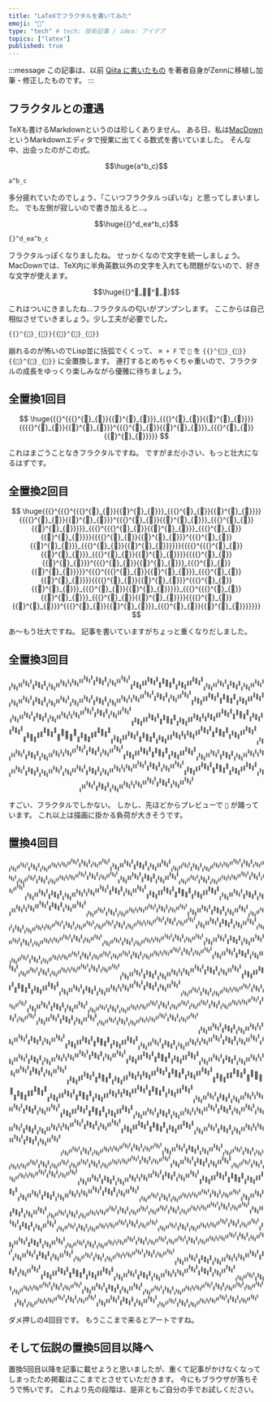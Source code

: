 ```yaml
---
title: "LaTeXでフラクタルを書いてみた"
emoji: "🍣"
type: "tech" # tech: 技術記事 / idea: アイデア
topics: ["latex"]
published: true
---
```


<!-- textlint-disable ja-technical-writing/ja-no-mixed-period -->

:::message
この記事は、以前 [Qiita に書いたもの](https://qiita.com/progfay/items/24602a95ad0c239c7a2e) を著者自身がZennに移植し加筆・修正したものです。
:::

<!-- textlint-enable ja-technical-writing/ja-no-mixed-period -->

## フラクタルとの遭遇

TeXも書けるMarkdownというのは珍しくありません。
ある日、私は[MacDown](https://macdown.uranusjr.com/) というMarkdownエディタで授業に出てくる数式を書いていました。
そんな中、出会ったのがこの式。

$$\huge{a^b_c}$$

```tex
a^b_c
```

多分疲れていたのでしょう、「こいつフラクタルっぽいな」と思ってしまいました。
でも左側が寂しいので書き加えると...。

$$\huge{{}^d_ea^b_c}$$

```tex
{}^d_ea^b_c
```

フラクタルっぽくなりましたね。
せっかくなので文字を統一しましょう。
MacDownでは、TeX内に半角英数以外の文字を入れても問題がないので、好きな文字が使えます。

$$\huge{{}^🍣_🍣🍣^🍣_🍣}$$

これはついにきましたね...フラクタルの匂いがプンプンします。
ここからは自己相似させていきましょう。少し工夫が必要でした。

```tex
{{}^{🍣}_{🍣}}{{🍣}^{🍣}_{🍣}}
```

崩れるのが怖いのでLisp並に括弧でくくって、 `⌘ + F` で `🍣` を `{{}^{🍣}_{🍣}}{{🍣}^{🍣}_{🍣}}` に全置換します。
連打するとめちゃくちゃ重いので、フラクタルの成長をゆっくり楽しみながら優雅に待ちましょう。

## 全置換1回目

<!-- textlint-disable ja-technical-writing/sentence-length -->

$$
\huge{{{}^{{{}^{🍣}_{🍣}}{{🍣}^{🍣}_{🍣}}}_{{{}^{🍣}_{🍣}}{{🍣}^{🍣}_{🍣}}}}{{{{}^{🍣}_{🍣}}{{🍣}^{🍣}_{🍣}}}^{{{}^{🍣}_{🍣}}{{🍣}^{🍣}_{🍣}}}_{{{}^{🍣}_{🍣}}{{🍣}^{🍣}_{🍣}}}}}
$$

<!-- textlint-enable ja-technical-writing/sentence-length -->

これはまごうことなきフラクタルですね。
ですがまだ小さい、もっと壮大になるはずです。

## 全置換2回目

<!-- textlint-disable ja-technical-writing/sentence-length -->

$$
\huge{{{}^{{{}^{{{}^{🍣}_{🍣}}{{🍣}^{🍣}_{🍣}}}_{{{}^{🍣}_{🍣}}{{🍣}^{🍣}_{🍣}}}}{{{{}^{🍣}_{🍣}}{{🍣}^{🍣}_{🍣}}}^{{{}^{🍣}_{🍣}}{{🍣}^{🍣}_{🍣}}}_{{{}^{🍣}_{🍣}}{{🍣}^{🍣}_{🍣}}}}}_{{{}^{{{}^{🍣}_{🍣}}{{🍣}^{🍣}_{🍣}}}_{{{}^{🍣}_{🍣}}{{🍣}^{🍣}_{🍣}}}}{{{{}^{🍣}_{🍣}}{{🍣}^{🍣}_{🍣}}}^{{{}^{🍣}_{🍣}}{{🍣}^{🍣}_{🍣}}}_{{{}^{🍣}_{🍣}}{{🍣}^{🍣}_{🍣}}}}}}{{{{}^{{{}^{🍣}_{🍣}}{{🍣}^{🍣}_{🍣}}}_{{{}^{🍣}_{🍣}}{{🍣}^{🍣}_{🍣}}}}{{{{}^{🍣}_{🍣}}{{🍣}^{🍣}_{🍣}}}^{{{}^{🍣}_{🍣}}{{🍣}^{🍣}_{🍣}}}_{{{}^{🍣}_{🍣}}{{🍣}^{🍣}_{🍣}}}}}^{{{}^{{{}^{🍣}_{🍣}}{{🍣}^{🍣}_{🍣}}}_{{{}^{🍣}_{🍣}}{{🍣}^{🍣}_{🍣}}}}{{{{}^{🍣}_{🍣}}{{🍣}^{🍣}_{🍣}}}^{{{}^{🍣}_{🍣}}{{🍣}^{🍣}_{🍣}}}_{{{}^{🍣}_{🍣}}{{🍣}^{🍣}_{🍣}}}}}_{{{}^{{{}^{🍣}_{🍣}}{{🍣}^{🍣}_{🍣}}}_{{{}^{🍣}_{🍣}}{{🍣}^{🍣}_{🍣}}}}{{{{}^{🍣}_{🍣}}{{🍣}^{🍣}_{🍣}}}^{{{}^{🍣}_{🍣}}{{🍣}^{🍣}_{🍣}}}_{{{}^{🍣}_{🍣}}{{🍣}^{🍣}_{🍣}}}}}}}
$$

<!-- textlint-enable ja-technical-writing/sentence-length -->

あ〜もう壮大ですね。
記事を書いていますがちょっと重くなりだしました。

## 全置換3回目

<!-- textlint-disable ja-technical-writing/sentence-length -->

$$
{{}^{{{}^{{{}^{{{}^{🍣}_{🍣}}{{🍣}^{🍣}_{🍣}}}_{{{}^{🍣}_{🍣}}{{🍣}^{🍣}_{🍣}}}}{{{{}^{🍣}_{🍣}}{{🍣}^{🍣}_{🍣}}}^{{{}^{🍣}_{🍣}}{{🍣}^{🍣}_{🍣}}}_{{{}^{🍣}_{🍣}}{{🍣}^{🍣}_{🍣}}}}}_{{{}^{{{}^{🍣}_{🍣}}{{🍣}^{🍣}_{🍣}}}_{{{}^{🍣}_{🍣}}{{🍣}^{🍣}_{🍣}}}}{{{{}^{🍣}_{🍣}}{{🍣}^{🍣}_{🍣}}}^{{{}^{🍣}_{🍣}}{{🍣}^{🍣}_{🍣}}}_{{{}^{🍣}_{🍣}}{{🍣}^{🍣}_{🍣}}}}}}{{{{}^{{{}^{🍣}_{🍣}}{{🍣}^{🍣}_{🍣}}}_{{{}^{🍣}_{🍣}}{{🍣}^{🍣}_{🍣}}}}{{{{}^{🍣}_{🍣}}{{🍣}^{🍣}_{🍣}}}^{{{}^{🍣}_{🍣}}{{🍣}^{🍣}_{🍣}}}_{{{}^{🍣}_{🍣}}{{🍣}^{🍣}_{🍣}}}}}^{{{}^{{{}^{🍣}_{🍣}}{{🍣}^{🍣}_{🍣}}}_{{{}^{🍣}_{🍣}}{{🍣}^{🍣}_{🍣}}}}{{{{}^{🍣}_{🍣}}{{🍣}^{🍣}_{🍣}}}^{{{}^{🍣}_{🍣}}{{🍣}^{🍣}_{🍣}}}_{{{}^{🍣}_{🍣}}{{🍣}^{🍣}_{🍣}}}}}_{{{}^{{{}^{🍣}_{🍣}}{{🍣}^{🍣}_{🍣}}}_{{{}^{🍣}_{🍣}}{{🍣}^{🍣}_{🍣}}}}{{{{}^{🍣}_{🍣}}{{🍣}^{🍣}_{🍣}}}^{{{}^{🍣}_{🍣}}{{🍣}^{🍣}_{🍣}}}_{{{}^{🍣}_{🍣}}{{🍣}^{🍣}_{🍣}}}}}}}_{{{}^{{{}^{{{}^{🍣}_{🍣}}{{🍣}^{🍣}_{🍣}}}_{{{}^{🍣}_{🍣}}{{🍣}^{🍣}_{🍣}}}}{{{{}^{🍣}_{🍣}}{{🍣}^{🍣}_{🍣}}}^{{{}^{🍣}_{🍣}}{{🍣}^{🍣}_{🍣}}}_{{{}^{🍣}_{🍣}}{{🍣}^{🍣}_{🍣}}}}}_{{{}^{{{}^{🍣}_{🍣}}{{🍣}^{🍣}_{🍣}}}_{{{}^{🍣}_{🍣}}{{🍣}^{🍣}_{🍣}}}}{{{{}^{🍣}_{🍣}}{{🍣}^{🍣}_{🍣}}}^{{{}^{🍣}_{🍣}}{{🍣}^{🍣}_{🍣}}}_{{{}^{🍣}_{🍣}}{{🍣}^{🍣}_{🍣}}}}}}{{{{}^{{{}^{🍣}_{🍣}}{{🍣}^{🍣}_{🍣}}}_{{{}^{🍣}_{🍣}}{{🍣}^{🍣}_{🍣}}}}{{{{}^{🍣}_{🍣}}{{🍣}^{🍣}_{🍣}}}^{{{}^{🍣}_{🍣}}{{🍣}^{🍣}_{🍣}}}_{{{}^{🍣}_{🍣}}{{🍣}^{🍣}_{🍣}}}}}^{{{}^{{{}^{🍣}_{🍣}}{{🍣}^{🍣}_{🍣}}}_{{{}^{🍣}_{🍣}}{{🍣}^{🍣}_{🍣}}}}{{{{}^{🍣}_{🍣}}{{🍣}^{🍣}_{🍣}}}^{{{}^{🍣}_{🍣}}{{🍣}^{🍣}_{🍣}}}_{{{}^{🍣}_{🍣}}{{🍣}^{🍣}_{🍣}}}}}_{{{}^{{{}^{🍣}_{🍣}}{{🍣}^{🍣}_{🍣}}}_{{{}^{🍣}_{🍣}}{{🍣}^{🍣}_{🍣}}}}{{{{}^{🍣}_{🍣}}{{🍣}^{🍣}_{🍣}}}^{{{}^{🍣}_{🍣}}{{🍣}^{🍣}_{🍣}}}_{{{}^{🍣}_{🍣}}{{🍣}^{🍣}_{🍣}}}}}}}}{{{{}^{{{}^{{{}^{🍣}_{🍣}}{{🍣}^{🍣}_{🍣}}}_{{{}^{🍣}_{🍣}}{{🍣}^{🍣}_{🍣}}}}{{{{}^{🍣}_{🍣}}{{🍣}^{🍣}_{🍣}}}^{{{}^{🍣}_{🍣}}{{🍣}^{🍣}_{🍣}}}_{{{}^{🍣}_{🍣}}{{🍣}^{🍣}_{🍣}}}}}_{{{}^{{{}^{🍣}_{🍣}}{{🍣}^{🍣}_{🍣}}}_{{{}^{🍣}_{🍣}}{{🍣}^{🍣}_{🍣}}}}{{{{}^{🍣}_{🍣}}{{🍣}^{🍣}_{🍣}}}^{{{}^{🍣}_{🍣}}{{🍣}^{🍣}_{🍣}}}_{{{}^{🍣}_{🍣}}{{🍣}^{🍣}_{🍣}}}}}}{{{{}^{{{}^{🍣}_{🍣}}{{🍣}^{🍣}_{🍣}}}_{{{}^{🍣}_{🍣}}{{🍣}^{🍣}_{🍣}}}}{{{{}^{🍣}_{🍣}}{{🍣}^{🍣}_{🍣}}}^{{{}^{🍣}_{🍣}}{{🍣}^{🍣}_{🍣}}}_{{{}^{🍣}_{🍣}}{{🍣}^{🍣}_{🍣}}}}}^{{{}^{{{}^{🍣}_{🍣}}{{🍣}^{🍣}_{🍣}}}_{{{}^{🍣}_{🍣}}{{🍣}^{🍣}_{🍣}}}}{{{{}^{🍣}_{🍣}}{{🍣}^{🍣}_{🍣}}}^{{{}^{🍣}_{🍣}}{{🍣}^{🍣}_{🍣}}}_{{{}^{🍣}_{🍣}}{{🍣}^{🍣}_{🍣}}}}}_{{{}^{{{}^{🍣}_{🍣}}{{🍣}^{🍣}_{🍣}}}_{{{}^{🍣}_{🍣}}{{🍣}^{🍣}_{🍣}}}}{{{{}^{🍣}_{🍣}}{{🍣}^{🍣}_{🍣}}}^{{{}^{🍣}_{🍣}}{{🍣}^{🍣}_{🍣}}}_{{{}^{🍣}_{🍣}}{{🍣}^{🍣}_{🍣}}}}}}}^{{{}^{{{}^{{{}^{🍣}_{🍣}}{{🍣}^{🍣}_{🍣}}}_{{{}^{🍣}_{🍣}}{{🍣}^{🍣}_{🍣}}}}{{{{}^{🍣}_{🍣}}{{🍣}^{🍣}_{🍣}}}^{{{}^{🍣}_{🍣}}{{🍣}^{🍣}_{🍣}}}_{{{}^{🍣}_{🍣}}{{🍣}^{🍣}_{🍣}}}}}_{{{}^{{{}^{🍣}_{🍣}}{{🍣}^{🍣}_{🍣}}}_{{{}^{🍣}_{🍣}}{{🍣}^{🍣}_{🍣}}}}{{{{}^{🍣}_{🍣}}{{🍣}^{🍣}_{🍣}}}^{{{}^{🍣}_{🍣}}{{🍣}^{🍣}_{🍣}}}_{{{}^{🍣}_{🍣}}{{🍣}^{🍣}_{🍣}}}}}}{{{{}^{{{}^{🍣}_{🍣}}{{🍣}^{🍣}_{🍣}}}_{{{}^{🍣}_{🍣}}{{🍣}^{🍣}_{🍣}}}}{{{{}^{🍣}_{🍣}}{{🍣}^{🍣}_{🍣}}}^{{{}^{🍣}_{🍣}}{{🍣}^{🍣}_{🍣}}}_{{{}^{🍣}_{🍣}}{{🍣}^{🍣}_{🍣}}}}}^{{{}^{{{}^{🍣}_{🍣}}{{🍣}^{🍣}_{🍣}}}_{{{}^{🍣}_{🍣}}{{🍣}^{🍣}_{🍣}}}}{{{{}^{🍣}_{🍣}}{{🍣}^{🍣}_{🍣}}}^{{{}^{🍣}_{🍣}}{{🍣}^{🍣}_{🍣}}}_{{{}^{🍣}_{🍣}}{{🍣}^{🍣}_{🍣}}}}}_{{{}^{{{}^{🍣}_{🍣}}{{🍣}^{🍣}_{🍣}}}_{{{}^{🍣}_{🍣}}{{🍣}^{🍣}_{🍣}}}}{{{{}^{🍣}_{🍣}}{{🍣}^{🍣}_{🍣}}}^{{{}^{🍣}_{🍣}}{{🍣}^{🍣}_{🍣}}}_{{{}^{🍣}_{🍣}}{{🍣}^{🍣}_{🍣}}}}}}}_{{{}^{{{}^{{{}^{🍣}_{🍣}}{{🍣}^{🍣}_{🍣}}}_{{{}^{🍣}_{🍣}}{{🍣}^{🍣}_{🍣}}}}{{{{}^{🍣}_{🍣}}{{🍣}^{🍣}_{🍣}}}^{{{}^{🍣}_{🍣}}{{🍣}^{🍣}_{🍣}}}_{{{}^{🍣}_{🍣}}{{🍣}^{🍣}_{🍣}}}}}_{{{}^{{{}^{🍣}_{🍣}}{{🍣}^{🍣}_{🍣}}}_{{{}^{🍣}_{🍣}}{{🍣}^{🍣}_{🍣}}}}{{{{}^{🍣}_{🍣}}{{🍣}^{🍣}_{🍣}}}^{{{}^{🍣}_{🍣}}{{🍣}^{🍣}_{🍣}}}_{{{}^{🍣}_{🍣}}{{🍣}^{🍣}_{🍣}}}}}}{{{{}^{{{}^{🍣}_{🍣}}{{🍣}^{🍣}_{🍣}}}_{{{}^{🍣}_{🍣}}{{🍣}^{🍣}_{🍣}}}}{{{{}^{🍣}_{🍣}}{{🍣}^{🍣}_{🍣}}}^{{{}^{🍣}_{🍣}}{{🍣}^{🍣}_{🍣}}}_{{{}^{🍣}_{🍣}}{{🍣}^{🍣}_{🍣}}}}}^{{{}^{{{}^{🍣}_{🍣}}{{🍣}^{🍣}_{🍣}}}_{{{}^{🍣}_{🍣}}{{🍣}^{🍣}_{🍣}}}}{{{{}^{🍣}_{🍣}}{{🍣}^{🍣}_{🍣}}}^{{{}^{🍣}_{🍣}}{{🍣}^{🍣}_{🍣}}}_{{{}^{🍣}_{🍣}}{{🍣}^{🍣}_{🍣}}}}}_{{{}^{{{}^{🍣}_{🍣}}{{🍣}^{🍣}_{🍣}}}_{{{}^{🍣}_{🍣}}{{🍣}^{🍣}_{🍣}}}}{{{{}^{🍣}_{🍣}}{{🍣}^{🍣}_{🍣}}}^{{{}^{🍣}_{🍣}}{{🍣}^{🍣}_{🍣}}}_{{{}^{🍣}_{🍣}}{{🍣}^{🍣}_{🍣}}}}}}}}
$$

<!-- textlint-enable ja-technical-writing/sentence-length -->

すごい、フラクタルでしかない。
しかし、先ほどからプレビューで `🍣` が踊っています。
これ以上は描画に掛かる負荷が大きそうです。

## 置換4回目

$$
{{}^{{{}^{{{}^{{{}^{{{}^{🍣}_{🍣}}{{🍣}^{🍣}_{🍣}}}_{{{}^{🍣}_{🍣}}{{🍣}^{🍣}_{🍣}}}}{{{{}^{🍣}_{🍣}}{{🍣}^{🍣}_{🍣}}}^{{{}^{🍣}_{🍣}}{{🍣}^{🍣}_{🍣}}}_{{{}^{🍣}_{🍣}}{{🍣}^{🍣}_{🍣}}}}}_{{{}^{{{}^{🍣}_{🍣}}{{🍣}^{🍣}_{🍣}}}_{{{}^{🍣}_{🍣}}{{🍣}^{🍣}_{🍣}}}}{{{{}^{🍣}_{🍣}}{{🍣}^{🍣}_{🍣}}}^{{{}^{🍣}_{🍣}}{{🍣}^{🍣}_{🍣}}}_{{{}^{🍣}_{🍣}}{{🍣}^{🍣}_{🍣}}}}}}{{{{}^{{{}^{🍣}_{🍣}}{{🍣}^{🍣}_{🍣}}}_{{{}^{🍣}_{🍣}}{{🍣}^{🍣}_{🍣}}}}{{{{}^{🍣}_{🍣}}{{🍣}^{🍣}_{🍣}}}^{{{}^{🍣}_{🍣}}{{🍣}^{🍣}_{🍣}}}_{{{}^{🍣}_{🍣}}{{🍣}^{🍣}_{🍣}}}}}^{{{}^{{{}^{🍣}_{🍣}}{{🍣}^{🍣}_{🍣}}}_{{{}^{🍣}_{🍣}}{{🍣}^{🍣}_{🍣}}}}{{{{}^{🍣}_{🍣}}{{🍣}^{🍣}_{🍣}}}^{{{}^{🍣}_{🍣}}{{🍣}^{🍣}_{🍣}}}_{{{}^{🍣}_{🍣}}{{🍣}^{🍣}_{🍣}}}}}_{{{}^{{{}^{🍣}_{🍣}}{{🍣}^{🍣}_{🍣}}}_{{{}^{🍣}_{🍣}}{{🍣}^{🍣}_{🍣}}}}{{{{}^{🍣}_{🍣}}{{🍣}^{🍣}_{🍣}}}^{{{}^{🍣}_{🍣}}{{🍣}^{🍣}_{🍣}}}_{{{}^{🍣}_{🍣}}{{🍣}^{🍣}_{🍣}}}}}}}_{{{}^{{{}^{{{}^{🍣}_{🍣}}{{🍣}^{🍣}_{🍣}}}_{{{}^{🍣}_{🍣}}{{🍣}^{🍣}_{🍣}}}}{{{{}^{🍣}_{🍣}}{{🍣}^{🍣}_{🍣}}}^{{{}^{🍣}_{🍣}}{{🍣}^{🍣}_{🍣}}}_{{{}^{🍣}_{🍣}}{{🍣}^{🍣}_{🍣}}}}}_{{{}^{{{}^{🍣}_{🍣}}{{🍣}^{🍣}_{🍣}}}_{{{}^{🍣}_{🍣}}{{🍣}^{🍣}_{🍣}}}}{{{{}^{🍣}_{🍣}}{{🍣}^{🍣}_{🍣}}}^{{{}^{🍣}_{🍣}}{{🍣}^{🍣}_{🍣}}}_{{{}^{🍣}_{🍣}}{{🍣}^{🍣}_{🍣}}}}}}{{{{}^{{{}^{🍣}_{🍣}}{{🍣}^{🍣}_{🍣}}}_{{{}^{🍣}_{🍣}}{{🍣}^{🍣}_{🍣}}}}{{{{}^{🍣}_{🍣}}{{🍣}^{🍣}_{🍣}}}^{{{}^{🍣}_{🍣}}{{🍣}^{🍣}_{🍣}}}_{{{}^{🍣}_{🍣}}{{🍣}^{🍣}_{🍣}}}}}^{{{}^{{{}^{🍣}_{🍣}}{{🍣}^{🍣}_{🍣}}}_{{{}^{🍣}_{🍣}}{{🍣}^{🍣}_{🍣}}}}{{{{}^{🍣}_{🍣}}{{🍣}^{🍣}_{🍣}}}^{{{}^{🍣}_{🍣}}{{🍣}^{🍣}_{🍣}}}_{{{}^{🍣}_{🍣}}{{🍣}^{🍣}_{🍣}}}}}_{{{}^{{{}^{🍣}_{🍣}}{{🍣}^{🍣}_{🍣}}}_{{{}^{🍣}_{🍣}}{{🍣}^{🍣}_{🍣}}}}{{{{}^{🍣}_{🍣}}{{🍣}^{🍣}_{🍣}}}^{{{}^{🍣}_{🍣}}{{🍣}^{🍣}_{🍣}}}_{{{}^{🍣}_{🍣}}{{🍣}^{🍣}_{🍣}}}}}}}}{{{{}^{{{}^{{{}^{🍣}_{🍣}}{{🍣}^{🍣}_{🍣}}}_{{{}^{🍣}_{🍣}}{{🍣}^{🍣}_{🍣}}}}{{{{}^{🍣}_{🍣}}{{🍣}^{🍣}_{🍣}}}^{{{}^{🍣}_{🍣}}{{🍣}^{🍣}_{🍣}}}_{{{}^{🍣}_{🍣}}{{🍣}^{🍣}_{🍣}}}}}_{{{}^{{{}^{🍣}_{🍣}}{{🍣}^{🍣}_{🍣}}}_{{{}^{🍣}_{🍣}}{{🍣}^{🍣}_{🍣}}}}{{{{}^{🍣}_{🍣}}{{🍣}^{🍣}_{🍣}}}^{{{}^{🍣}_{🍣}}{{🍣}^{🍣}_{🍣}}}_{{{}^{🍣}_{🍣}}{{🍣}^{🍣}_{🍣}}}}}}{{{{}^{{{}^{🍣}_{🍣}}{{🍣}^{🍣}_{🍣}}}_{{{}^{🍣}_{🍣}}{{🍣}^{🍣}_{🍣}}}}{{{{}^{🍣}_{🍣}}{{🍣}^{🍣}_{🍣}}}^{{{}^{🍣}_{🍣}}{{🍣}^{🍣}_{🍣}}}_{{{}^{🍣}_{🍣}}{{🍣}^{🍣}_{🍣}}}}}^{{{}^{{{}^{🍣}_{🍣}}{{🍣}^{🍣}_{🍣}}}_{{{}^{🍣}_{🍣}}{{🍣}^{🍣}_{🍣}}}}{{{{}^{🍣}_{🍣}}{{🍣}^{🍣}_{🍣}}}^{{{}^{🍣}_{🍣}}{{🍣}^{🍣}_{🍣}}}_{{{}^{🍣}_{🍣}}{{🍣}^{🍣}_{🍣}}}}}_{{{}^{{{}^{🍣}_{🍣}}{{🍣}^{🍣}_{🍣}}}_{{{}^{🍣}_{🍣}}{{🍣}^{🍣}_{🍣}}}}{{{{}^{🍣}_{🍣}}{{🍣}^{🍣}_{🍣}}}^{{{}^{🍣}_{🍣}}{{🍣}^{🍣}_{🍣}}}_{{{}^{🍣}_{🍣}}{{🍣}^{🍣}_{🍣}}}}}}}^{{{}^{{{}^{{{}^{🍣}_{🍣}}{{🍣}^{🍣}_{🍣}}}_{{{}^{🍣}_{🍣}}{{🍣}^{🍣}_{🍣}}}}{{{{}^{🍣}_{🍣}}{{🍣}^{🍣}_{🍣}}}^{{{}^{🍣}_{🍣}}{{🍣}^{🍣}_{🍣}}}_{{{}^{🍣}_{🍣}}{{🍣}^{🍣}_{🍣}}}}}_{{{}^{{{}^{🍣}_{🍣}}{{🍣}^{🍣}_{🍣}}}_{{{}^{🍣}_{🍣}}{{🍣}^{🍣}_{🍣}}}}{{{{}^{🍣}_{🍣}}{{🍣}^{🍣}_{🍣}}}^{{{}^{🍣}_{🍣}}{{🍣}^{🍣}_{🍣}}}_{{{}^{🍣}_{🍣}}{{🍣}^{🍣}_{🍣}}}}}}{{{{}^{{{}^{🍣}_{🍣}}{{🍣}^{🍣}_{🍣}}}_{{{}^{🍣}_{🍣}}{{🍣}^{🍣}_{🍣}}}}{{{{}^{🍣}_{🍣}}{{🍣}^{🍣}_{🍣}}}^{{{}^{🍣}_{🍣}}{{🍣}^{🍣}_{🍣}}}_{{{}^{🍣}_{🍣}}{{🍣}^{🍣}_{🍣}}}}}^{{{}^{{{}^{🍣}_{🍣}}{{🍣}^{🍣}_{🍣}}}_{{{}^{🍣}_{🍣}}{{🍣}^{🍣}_{🍣}}}}{{{{}^{🍣}_{🍣}}{{🍣}^{🍣}_{🍣}}}^{{{}^{🍣}_{🍣}}{{🍣}^{🍣}_{🍣}}}_{{{}^{🍣}_{🍣}}{{🍣}^{🍣}_{🍣}}}}}_{{{}^{{{}^{🍣}_{🍣}}{{🍣}^{🍣}_{🍣}}}_{{{}^{🍣}_{🍣}}{{🍣}^{🍣}_{🍣}}}}{{{{}^{🍣}_{🍣}}{{🍣}^{🍣}_{🍣}}}^{{{}^{🍣}_{🍣}}{{🍣}^{🍣}_{🍣}}}_{{{}^{🍣}_{🍣}}{{🍣}^{🍣}_{🍣}}}}}}}_{{{}^{{{}^{{{}^{🍣}_{🍣}}{{🍣}^{🍣}_{🍣}}}_{{{}^{🍣}_{🍣}}{{🍣}^{🍣}_{🍣}}}}{{{{}^{🍣}_{🍣}}{{🍣}^{🍣}_{🍣}}}^{{{}^{🍣}_{🍣}}{{🍣}^{🍣}_{🍣}}}_{{{}^{🍣}_{🍣}}{{🍣}^{🍣}_{🍣}}}}}_{{{}^{{{}^{🍣}_{🍣}}{{🍣}^{🍣}_{🍣}}}_{{{}^{🍣}_{🍣}}{{🍣}^{🍣}_{🍣}}}}{{{{}^{🍣}_{🍣}}{{🍣}^{🍣}_{🍣}}}^{{{}^{🍣}_{🍣}}{{🍣}^{🍣}_{🍣}}}_{{{}^{🍣}_{🍣}}{{🍣}^{🍣}_{🍣}}}}}}{{{{}^{{{}^{🍣}_{🍣}}{{🍣}^{🍣}_{🍣}}}_{{{}^{🍣}_{🍣}}{{🍣}^{🍣}_{🍣}}}}{{{{}^{🍣}_{🍣}}{{🍣}^{🍣}_{🍣}}}^{{{}^{🍣}_{🍣}}{{🍣}^{🍣}_{🍣}}}_{{{}^{🍣}_{🍣}}{{🍣}^{🍣}_{🍣}}}}}^{{{}^{{{}^{🍣}_{🍣}}{{🍣}^{🍣}_{🍣}}}_{{{}^{🍣}_{🍣}}{{🍣}^{🍣}_{🍣}}}}{{{{}^{🍣}_{🍣}}{{🍣}^{🍣}_{🍣}}}^{{{}^{🍣}_{🍣}}{{🍣}^{🍣}_{🍣}}}_{{{}^{🍣}_{🍣}}{{🍣}^{🍣}_{🍣}}}}}_{{{}^{{{}^{🍣}_{🍣}}{{🍣}^{🍣}_{🍣}}}_{{{}^{🍣}_{🍣}}{{🍣}^{🍣}_{🍣}}}}{{{{}^{🍣}_{🍣}}{{🍣}^{🍣}_{🍣}}}^{{{}^{🍣}_{🍣}}{{🍣}^{🍣}_{🍣}}}_{{{}^{🍣}_{🍣}}{{🍣}^{🍣}_{🍣}}}}}}}}}_{{{}^{{{}^{{{}^{{{}^{🍣}_{🍣}}{{🍣}^{🍣}_{🍣}}}_{{{}^{🍣}_{🍣}}{{🍣}^{🍣}_{🍣}}}}{{{{}^{🍣}_{🍣}}{{🍣}^{🍣}_{🍣}}}^{{{}^{🍣}_{🍣}}{{🍣}^{🍣}_{🍣}}}_{{{}^{🍣}_{🍣}}{{🍣}^{🍣}_{🍣}}}}}_{{{}^{{{}^{🍣}_{🍣}}{{🍣}^{🍣}_{🍣}}}_{{{}^{🍣}_{🍣}}{{🍣}^{🍣}_{🍣}}}}{{{{}^{🍣}_{🍣}}{{🍣}^{🍣}_{🍣}}}^{{{}^{🍣}_{🍣}}{{🍣}^{🍣}_{🍣}}}_{{{}^{🍣}_{🍣}}{{🍣}^{🍣}_{🍣}}}}}}{{{{}^{{{}^{🍣}_{🍣}}{{🍣}^{🍣}_{🍣}}}_{{{}^{🍣}_{🍣}}{{🍣}^{🍣}_{🍣}}}}{{{{}^{🍣}_{🍣}}{{🍣}^{🍣}_{🍣}}}^{{{}^{🍣}_{🍣}}{{🍣}^{🍣}_{🍣}}}_{{{}^{🍣}_{🍣}}{{🍣}^{🍣}_{🍣}}}}}^{{{}^{{{}^{🍣}_{🍣}}{{🍣}^{🍣}_{🍣}}}_{{{}^{🍣}_{🍣}}{{🍣}^{🍣}_{🍣}}}}{{{{}^{🍣}_{🍣}}{{🍣}^{🍣}_{🍣}}}^{{{}^{🍣}_{🍣}}{{🍣}^{🍣}_{🍣}}}_{{{}^{🍣}_{🍣}}{{🍣}^{🍣}_{🍣}}}}}_{{{}^{{{}^{🍣}_{🍣}}{{🍣}^{🍣}_{🍣}}}_{{{}^{🍣}_{🍣}}{{🍣}^{🍣}_{🍣}}}}{{{{}^{🍣}_{🍣}}{{🍣}^{🍣}_{🍣}}}^{{{}^{🍣}_{🍣}}{{🍣}^{🍣}_{🍣}}}_{{{}^{🍣}_{🍣}}{{🍣}^{🍣}_{🍣}}}}}}}_{{{}^{{{}^{{{}^{🍣}_{🍣}}{{🍣}^{🍣}_{🍣}}}_{{{}^{🍣}_{🍣}}{{🍣}^{🍣}_{🍣}}}}{{{{}^{🍣}_{🍣}}{{🍣}^{🍣}_{🍣}}}^{{{}^{🍣}_{🍣}}{{🍣}^{🍣}_{🍣}}}_{{{}^{🍣}_{🍣}}{{🍣}^{🍣}_{🍣}}}}}_{{{}^{{{}^{🍣}_{🍣}}{{🍣}^{🍣}_{🍣}}}_{{{}^{🍣}_{🍣}}{{🍣}^{🍣}_{🍣}}}}{{{{}^{🍣}_{🍣}}{{🍣}^{🍣}_{🍣}}}^{{{}^{🍣}_{🍣}}{{🍣}^{🍣}_{🍣}}}_{{{}^{🍣}_{🍣}}{{🍣}^{🍣}_{🍣}}}}}}{{{{}^{{{}^{🍣}_{🍣}}{{🍣}^{🍣}_{🍣}}}_{{{}^{🍣}_{🍣}}{{🍣}^{🍣}_{🍣}}}}{{{{}^{🍣}_{🍣}}{{🍣}^{🍣}_{🍣}}}^{{{}^{🍣}_{🍣}}{{🍣}^{🍣}_{🍣}}}_{{{}^{🍣}_{🍣}}{{🍣}^{🍣}_{🍣}}}}}^{{{}^{{{}^{🍣}_{🍣}}{{🍣}^{🍣}_{🍣}}}_{{{}^{🍣}_{🍣}}{{🍣}^{🍣}_{🍣}}}}{{{{}^{🍣}_{🍣}}{{🍣}^{🍣}_{🍣}}}^{{{}^{🍣}_{🍣}}{{🍣}^{🍣}_{🍣}}}_{{{}^{🍣}_{🍣}}{{🍣}^{🍣}_{🍣}}}}}_{{{}^{{{}^{🍣}_{🍣}}{{🍣}^{🍣}_{🍣}}}_{{{}^{🍣}_{🍣}}{{🍣}^{🍣}_{🍣}}}}{{{{}^{🍣}_{🍣}}{{🍣}^{🍣}_{🍣}}}^{{{}^{🍣}_{🍣}}{{🍣}^{🍣}_{🍣}}}_{{{}^{🍣}_{🍣}}{{🍣}^{🍣}_{🍣}}}}}}}}{{{{}^{{{}^{{{}^{🍣}_{🍣}}{{🍣}^{🍣}_{🍣}}}_{{{}^{🍣}_{🍣}}{{🍣}^{🍣}_{🍣}}}}{{{{}^{🍣}_{🍣}}{{🍣}^{🍣}_{🍣}}}^{{{}^{🍣}_{🍣}}{{🍣}^{🍣}_{🍣}}}_{{{}^{🍣}_{🍣}}{{🍣}^{🍣}_{🍣}}}}}_{{{}^{{{}^{🍣}_{🍣}}{{🍣}^{🍣}_{🍣}}}_{{{}^{🍣}_{🍣}}{{🍣}^{🍣}_{🍣}}}}{{{{}^{🍣}_{🍣}}{{🍣}^{🍣}_{🍣}}}^{{{}^{🍣}_{🍣}}{{🍣}^{🍣}_{🍣}}}_{{{}^{🍣}_{🍣}}{{🍣}^{🍣}_{🍣}}}}}}{{{{}^{{{}^{🍣}_{🍣}}{{🍣}^{🍣}_{🍣}}}_{{{}^{🍣}_{🍣}}{{🍣}^{🍣}_{🍣}}}}{{{{}^{🍣}_{🍣}}{{🍣}^{🍣}_{🍣}}}^{{{}^{🍣}_{🍣}}{{🍣}^{🍣}_{🍣}}}_{{{}^{🍣}_{🍣}}{{🍣}^{🍣}_{🍣}}}}}^{{{}^{{{}^{🍣}_{🍣}}{{🍣}^{🍣}_{🍣}}}_{{{}^{🍣}_{🍣}}{{🍣}^{🍣}_{🍣}}}}{{{{}^{🍣}_{🍣}}{{🍣}^{🍣}_{🍣}}}^{{{}^{🍣}_{🍣}}{{🍣}^{🍣}_{🍣}}}_{{{}^{🍣}_{🍣}}{{🍣}^{🍣}_{🍣}}}}}_{{{}^{{{}^{🍣}_{🍣}}{{🍣}^{🍣}_{🍣}}}_{{{}^{🍣}_{🍣}}{{🍣}^{🍣}_{🍣}}}}{{{{}^{🍣}_{🍣}}{{🍣}^{🍣}_{🍣}}}^{{{}^{🍣}_{🍣}}{{🍣}^{🍣}_{🍣}}}_{{{}^{🍣}_{🍣}}{{🍣}^{🍣}_{🍣}}}}}}}^{{{}^{{{}^{{{}^{🍣}_{🍣}}{{🍣}^{🍣}_{🍣}}}_{{{}^{🍣}_{🍣}}{{🍣}^{🍣}_{🍣}}}}{{{{}^{🍣}_{🍣}}{{🍣}^{🍣}_{🍣}}}^{{{}^{🍣}_{🍣}}{{🍣}^{🍣}_{🍣}}}_{{{}^{🍣}_{🍣}}{{🍣}^{🍣}_{🍣}}}}}_{{{}^{{{}^{🍣}_{🍣}}{{🍣}^{🍣}_{🍣}}}_{{{}^{🍣}_{🍣}}{{🍣}^{🍣}_{🍣}}}}{{{{}^{🍣}_{🍣}}{{🍣}^{🍣}_{🍣}}}^{{{}^{🍣}_{🍣}}{{🍣}^{🍣}_{🍣}}}_{{{}^{🍣}_{🍣}}{{🍣}^{🍣}_{🍣}}}}}}{{{{}^{{{}^{🍣}_{🍣}}{{🍣}^{🍣}_{🍣}}}_{{{}^{🍣}_{🍣}}{{🍣}^{🍣}_{🍣}}}}{{{{}^{🍣}_{🍣}}{{🍣}^{🍣}_{🍣}}}^{{{}^{🍣}_{🍣}}{{🍣}^{🍣}_{🍣}}}_{{{}^{🍣}_{🍣}}{{🍣}^{🍣}_{🍣}}}}}^{{{}^{{{}^{🍣}_{🍣}}{{🍣}^{🍣}_{🍣}}}_{{{}^{🍣}_{🍣}}{{🍣}^{🍣}_{🍣}}}}{{{{}^{🍣}_{🍣}}{{🍣}^{🍣}_{🍣}}}^{{{}^{🍣}_{🍣}}{{🍣}^{🍣}_{🍣}}}_{{{}^{🍣}_{🍣}}{{🍣}^{🍣}_{🍣}}}}}_{{{}^{{{}^{🍣}_{🍣}}{{🍣}^{🍣}_{🍣}}}_{{{}^{🍣}_{🍣}}{{🍣}^{🍣}_{🍣}}}}{{{{}^{🍣}_{🍣}}{{🍣}^{🍣}_{🍣}}}^{{{}^{🍣}_{🍣}}{{🍣}^{🍣}_{🍣}}}_{{{}^{🍣}_{🍣}}{{🍣}^{🍣}_{🍣}}}}}}}_{{{}^{{{}^{{{}^{🍣}_{🍣}}{{🍣}^{🍣}_{🍣}}}_{{{}^{🍣}_{🍣}}{{🍣}^{🍣}_{🍣}}}}{{{{}^{🍣}_{🍣}}{{🍣}^{🍣}_{🍣}}}^{{{}^{🍣}_{🍣}}{{🍣}^{🍣}_{🍣}}}_{{{}^{🍣}_{🍣}}{{🍣}^{🍣}_{🍣}}}}}_{{{}^{{{}^{🍣}_{🍣}}{{🍣}^{🍣}_{🍣}}}_{{{}^{🍣}_{🍣}}{{🍣}^{🍣}_{🍣}}}}{{{{}^{🍣}_{🍣}}{{🍣}^{🍣}_{🍣}}}^{{{}^{🍣}_{🍣}}{{🍣}^{🍣}_{🍣}}}_{{{}^{🍣}_{🍣}}{{🍣}^{🍣}_{🍣}}}}}}{{{{}^{{{}^{🍣}_{🍣}}{{🍣}^{🍣}_{🍣}}}_{{{}^{🍣}_{🍣}}{{🍣}^{🍣}_{🍣}}}}{{{{}^{🍣}_{🍣}}{{🍣}^{🍣}_{🍣}}}^{{{}^{🍣}_{🍣}}{{🍣}^{🍣}_{🍣}}}_{{{}^{🍣}_{🍣}}{{🍣}^{🍣}_{🍣}}}}}^{{{}^{{{}^{🍣}_{🍣}}{{🍣}^{🍣}_{🍣}}}_{{{}^{🍣}_{🍣}}{{🍣}^{🍣}_{🍣}}}}{{{{}^{🍣}_{🍣}}{{🍣}^{🍣}_{🍣}}}^{{{}^{🍣}_{🍣}}{{🍣}^{🍣}_{🍣}}}_{{{}^{🍣}_{🍣}}{{🍣}^{🍣}_{🍣}}}}}_{{{}^{{{}^{🍣}_{🍣}}{{🍣}^{🍣}_{🍣}}}_{{{}^{🍣}_{🍣}}{{🍣}^{🍣}_{🍣}}}}{{{{}^{🍣}_{🍣}}{{🍣}^{🍣}_{🍣}}}^{{{}^{🍣}_{🍣}}{{🍣}^{🍣}_{🍣}}}_{{{}^{🍣}_{🍣}}{{🍣}^{🍣}_{🍣}}}}}}}}}}{{{{}^{{{}^{{{}^{{{}^{🍣}_{🍣}}{{🍣}^{🍣}_{🍣}}}_{{{}^{🍣}_{🍣}}{{🍣}^{🍣}_{🍣}}}}{{{{}^{🍣}_{🍣}}{{🍣}^{🍣}_{🍣}}}^{{{}^{🍣}_{🍣}}{{🍣}^{🍣}_{🍣}}}_{{{}^{🍣}_{🍣}}{{🍣}^{🍣}_{🍣}}}}}_{{{}^{{{}^{🍣}_{🍣}}{{🍣}^{🍣}_{🍣}}}_{{{}^{🍣}_{🍣}}{{🍣}^{🍣}_{🍣}}}}{{{{}^{🍣}_{🍣}}{{🍣}^{🍣}_{🍣}}}^{{{}^{🍣}_{🍣}}{{🍣}^{🍣}_{🍣}}}_{{{}^{🍣}_{🍣}}{{🍣}^{🍣}_{🍣}}}}}}{{{{}^{{{}^{🍣}_{🍣}}{{🍣}^{🍣}_{🍣}}}_{{{}^{🍣}_{🍣}}{{🍣}^{🍣}_{🍣}}}}{{{{}^{🍣}_{🍣}}{{🍣}^{🍣}_{🍣}}}^{{{}^{🍣}_{🍣}}{{🍣}^{🍣}_{🍣}}}_{{{}^{🍣}_{🍣}}{{🍣}^{🍣}_{🍣}}}}}^{{{}^{{{}^{🍣}_{🍣}}{{🍣}^{🍣}_{🍣}}}_{{{}^{🍣}_{🍣}}{{🍣}^{🍣}_{🍣}}}}{{{{}^{🍣}_{🍣}}{{🍣}^{🍣}_{🍣}}}^{{{}^{🍣}_{🍣}}{{🍣}^{🍣}_{🍣}}}_{{{}^{🍣}_{🍣}}{{🍣}^{🍣}_{🍣}}}}}_{{{}^{{{}^{🍣}_{🍣}}{{🍣}^{🍣}_{🍣}}}_{{{}^{🍣}_{🍣}}{{🍣}^{🍣}_{🍣}}}}{{{{}^{🍣}_{🍣}}{{🍣}^{🍣}_{🍣}}}^{{{}^{🍣}_{🍣}}{{🍣}^{🍣}_{🍣}}}_{{{}^{🍣}_{🍣}}{{🍣}^{🍣}_{🍣}}}}}}}_{{{}^{{{}^{{{}^{🍣}_{🍣}}{{🍣}^{🍣}_{🍣}}}_{{{}^{🍣}_{🍣}}{{🍣}^{🍣}_{🍣}}}}{{{{}^{🍣}_{🍣}}{{🍣}^{🍣}_{🍣}}}^{{{}^{🍣}_{🍣}}{{🍣}^{🍣}_{🍣}}}_{{{}^{🍣}_{🍣}}{{🍣}^{🍣}_{🍣}}}}}_{{{}^{{{}^{🍣}_{🍣}}{{🍣}^{🍣}_{🍣}}}_{{{}^{🍣}_{🍣}}{{🍣}^{🍣}_{🍣}}}}{{{{}^{🍣}_{🍣}}{{🍣}^{🍣}_{🍣}}}^{{{}^{🍣}_{🍣}}{{🍣}^{🍣}_{🍣}}}_{{{}^{🍣}_{🍣}}{{🍣}^{🍣}_{🍣}}}}}}{{{{}^{{{}^{🍣}_{🍣}}{{🍣}^{🍣}_{🍣}}}_{{{}^{🍣}_{🍣}}{{🍣}^{🍣}_{🍣}}}}{{{{}^{🍣}_{🍣}}{{🍣}^{🍣}_{🍣}}}^{{{}^{🍣}_{🍣}}{{🍣}^{🍣}_{🍣}}}_{{{}^{🍣}_{🍣}}{{🍣}^{🍣}_{🍣}}}}}^{{{}^{{{}^{🍣}_{🍣}}{{🍣}^{🍣}_{🍣}}}_{{{}^{🍣}_{🍣}}{{🍣}^{🍣}_{🍣}}}}{{{{}^{🍣}_{🍣}}{{🍣}^{🍣}_{🍣}}}^{{{}^{🍣}_{🍣}}{{🍣}^{🍣}_{🍣}}}_{{{}^{🍣}_{🍣}}{{🍣}^{🍣}_{🍣}}}}}_{{{}^{{{}^{🍣}_{🍣}}{{🍣}^{🍣}_{🍣}}}_{{{}^{🍣}_{🍣}}{{🍣}^{🍣}_{🍣}}}}{{{{}^{🍣}_{🍣}}{{🍣}^{🍣}_{🍣}}}^{{{}^{🍣}_{🍣}}{{🍣}^{🍣}_{🍣}}}_{{{}^{🍣}_{🍣}}{{🍣}^{🍣}_{🍣}}}}}}}}{{{{}^{{{}^{{{}^{🍣}_{🍣}}{{🍣}^{🍣}_{🍣}}}_{{{}^{🍣}_{🍣}}{{🍣}^{🍣}_{🍣}}}}{{{{}^{🍣}_{🍣}}{{🍣}^{🍣}_{🍣}}}^{{{}^{🍣}_{🍣}}{{🍣}^{🍣}_{🍣}}}_{{{}^{🍣}_{🍣}}{{🍣}^{🍣}_{🍣}}}}}_{{{}^{{{}^{🍣}_{🍣}}{{🍣}^{🍣}_{🍣}}}_{{{}^{🍣}_{🍣}}{{🍣}^{🍣}_{🍣}}}}{{{{}^{🍣}_{🍣}}{{🍣}^{🍣}_{🍣}}}^{{{}^{🍣}_{🍣}}{{🍣}^{🍣}_{🍣}}}_{{{}^{🍣}_{🍣}}{{🍣}^{🍣}_{🍣}}}}}}{{{{}^{{{}^{🍣}_{🍣}}{{🍣}^{🍣}_{🍣}}}_{{{}^{🍣}_{🍣}}{{🍣}^{🍣}_{🍣}}}}{{{{}^{🍣}_{🍣}}{{🍣}^{🍣}_{🍣}}}^{{{}^{🍣}_{🍣}}{{🍣}^{🍣}_{🍣}}}_{{{}^{🍣}_{🍣}}{{🍣}^{🍣}_{🍣}}}}}^{{{}^{{{}^{🍣}_{🍣}}{{🍣}^{🍣}_{🍣}}}_{{{}^{🍣}_{🍣}}{{🍣}^{🍣}_{🍣}}}}{{{{}^{🍣}_{🍣}}{{🍣}^{🍣}_{🍣}}}^{{{}^{🍣}_{🍣}}{{🍣}^{🍣}_{🍣}}}_{{{}^{🍣}_{🍣}}{{🍣}^{🍣}_{🍣}}}}}_{{{}^{{{}^{🍣}_{🍣}}{{🍣}^{🍣}_{🍣}}}_{{{}^{🍣}_{🍣}}{{🍣}^{🍣}_{🍣}}}}{{{{}^{🍣}_{🍣}}{{🍣}^{🍣}_{🍣}}}^{{{}^{🍣}_{🍣}}{{🍣}^{🍣}_{🍣}}}_{{{}^{🍣}_{🍣}}{{🍣}^{🍣}_{🍣}}}}}}}^{{{}^{{{}^{{{}^{🍣}_{🍣}}{{🍣}^{🍣}_{🍣}}}_{{{}^{🍣}_{🍣}}{{🍣}^{🍣}_{🍣}}}}{{{{}^{🍣}_{🍣}}{{🍣}^{🍣}_{🍣}}}^{{{}^{🍣}_{🍣}}{{🍣}^{🍣}_{🍣}}}_{{{}^{🍣}_{🍣}}{{🍣}^{🍣}_{🍣}}}}}_{{{}^{{{}^{🍣}_{🍣}}{{🍣}^{🍣}_{🍣}}}_{{{}^{🍣}_{🍣}}{{🍣}^{🍣}_{🍣}}}}{{{{}^{🍣}_{🍣}}{{🍣}^{🍣}_{🍣}}}^{{{}^{🍣}_{🍣}}{{🍣}^{🍣}_{🍣}}}_{{{}^{🍣}_{🍣}}{{🍣}^{🍣}_{🍣}}}}}}{{{{}^{{{}^{🍣}_{🍣}}{{🍣}^{🍣}_{🍣}}}_{{{}^{🍣}_{🍣}}{{🍣}^{🍣}_{🍣}}}}{{{{}^{🍣}_{🍣}}{{🍣}^{🍣}_{🍣}}}^{{{}^{🍣}_{🍣}}{{🍣}^{🍣}_{🍣}}}_{{{}^{🍣}_{🍣}}{{🍣}^{🍣}_{🍣}}}}}^{{{}^{{{}^{🍣}_{🍣}}{{🍣}^{🍣}_{🍣}}}_{{{}^{🍣}_{🍣}}{{🍣}^{🍣}_{🍣}}}}{{{{}^{🍣}_{🍣}}{{🍣}^{🍣}_{🍣}}}^{{{}^{🍣}_{🍣}}{{🍣}^{🍣}_{🍣}}}_{{{}^{🍣}_{🍣}}{{🍣}^{🍣}_{🍣}}}}}_{{{}^{{{}^{🍣}_{🍣}}{{🍣}^{🍣}_{🍣}}}_{{{}^{🍣}_{🍣}}{{🍣}^{🍣}_{🍣}}}}{{{{}^{🍣}_{🍣}}{{🍣}^{🍣}_{🍣}}}^{{{}^{🍣}_{🍣}}{{🍣}^{🍣}_{🍣}}}_{{{}^{🍣}_{🍣}}{{🍣}^{🍣}_{🍣}}}}}}}_{{{}^{{{}^{{{}^{🍣}_{🍣}}{{🍣}^{🍣}_{🍣}}}_{{{}^{🍣}_{🍣}}{{🍣}^{🍣}_{🍣}}}}{{{{}^{🍣}_{🍣}}{{🍣}^{🍣}_{🍣}}}^{{{}^{🍣}_{🍣}}{{🍣}^{🍣}_{🍣}}}_{{{}^{🍣}_{🍣}}{{🍣}^{🍣}_{🍣}}}}}_{{{}^{{{}^{🍣}_{🍣}}{{🍣}^{🍣}_{🍣}}}_{{{}^{🍣}_{🍣}}{{🍣}^{🍣}_{🍣}}}}{{{{}^{🍣}_{🍣}}{{🍣}^{🍣}_{🍣}}}^{{{}^{🍣}_{🍣}}{{🍣}^{🍣}_{🍣}}}_{{{}^{🍣}_{🍣}}{{🍣}^{🍣}_{🍣}}}}}}{{{{}^{{{}^{🍣}_{🍣}}{{🍣}^{🍣}_{🍣}}}_{{{}^{🍣}_{🍣}}{{🍣}^{🍣}_{🍣}}}}{{{{}^{🍣}_{🍣}}{{🍣}^{🍣}_{🍣}}}^{{{}^{🍣}_{🍣}}{{🍣}^{🍣}_{🍣}}}_{{{}^{🍣}_{🍣}}{{🍣}^{🍣}_{🍣}}}}}^{{{}^{{{}^{🍣}_{🍣}}{{🍣}^{🍣}_{🍣}}}_{{{}^{🍣}_{🍣}}{{🍣}^{🍣}_{🍣}}}}{{{{}^{🍣}_{🍣}}{{🍣}^{🍣}_{🍣}}}^{{{}^{🍣}_{🍣}}{{🍣}^{🍣}_{🍣}}}_{{{}^{🍣}_{🍣}}{{🍣}^{🍣}_{🍣}}}}}_{{{}^{{{}^{🍣}_{🍣}}{{🍣}^{🍣}_{🍣}}}_{{{}^{🍣}_{🍣}}{{🍣}^{🍣}_{🍣}}}}{{{{}^{🍣}_{🍣}}{{🍣}^{🍣}_{🍣}}}^{{{}^{🍣}_{🍣}}{{🍣}^{🍣}_{🍣}}}_{{{}^{🍣}_{🍣}}{{🍣}^{🍣}_{🍣}}}}}}}}}^{{{}^{{{}^{{{}^{{{}^{🍣}_{🍣}}{{🍣}^{🍣}_{🍣}}}_{{{}^{🍣}_{🍣}}{{🍣}^{🍣}_{🍣}}}}{{{{}^{🍣}_{🍣}}{{🍣}^{🍣}_{🍣}}}^{{{}^{🍣}_{🍣}}{{🍣}^{🍣}_{🍣}}}_{{{}^{🍣}_{🍣}}{{🍣}^{🍣}_{🍣}}}}}_{{{}^{{{}^{🍣}_{🍣}}{{🍣}^{🍣}_{🍣}}}_{{{}^{🍣}_{🍣}}{{🍣}^{🍣}_{🍣}}}}{{{{}^{🍣}_{🍣}}{{🍣}^{🍣}_{🍣}}}^{{{}^{🍣}_{🍣}}{{🍣}^{🍣}_{🍣}}}_{{{}^{🍣}_{🍣}}{{🍣}^{🍣}_{🍣}}}}}}{{{{}^{{{}^{🍣}_{🍣}}{{🍣}^{🍣}_{🍣}}}_{{{}^{🍣}_{🍣}}{{🍣}^{🍣}_{🍣}}}}{{{{}^{🍣}_{🍣}}{{🍣}^{🍣}_{🍣}}}^{{{}^{🍣}_{🍣}}{{🍣}^{🍣}_{🍣}}}_{{{}^{🍣}_{🍣}}{{🍣}^{🍣}_{🍣}}}}}^{{{}^{{{}^{🍣}_{🍣}}{{🍣}^{🍣}_{🍣}}}_{{{}^{🍣}_{🍣}}{{🍣}^{🍣}_{🍣}}}}{{{{}^{🍣}_{🍣}}{{🍣}^{🍣}_{🍣}}}^{{{}^{🍣}_{🍣}}{{🍣}^{🍣}_{🍣}}}_{{{}^{🍣}_{🍣}}{{🍣}^{🍣}_{🍣}}}}}_{{{}^{{{}^{🍣}_{🍣}}{{🍣}^{🍣}_{🍣}}}_{{{}^{🍣}_{🍣}}{{🍣}^{🍣}_{🍣}}}}{{{{}^{🍣}_{🍣}}{{🍣}^{🍣}_{🍣}}}^{{{}^{🍣}_{🍣}}{{🍣}^{🍣}_{🍣}}}_{{{}^{🍣}_{🍣}}{{🍣}^{🍣}_{🍣}}}}}}}_{{{}^{{{}^{{{}^{🍣}_{🍣}}{{🍣}^{🍣}_{🍣}}}_{{{}^{🍣}_{🍣}}{{🍣}^{🍣}_{🍣}}}}{{{{}^{🍣}_{🍣}}{{🍣}^{🍣}_{🍣}}}^{{{}^{🍣}_{🍣}}{{🍣}^{🍣}_{🍣}}}_{{{}^{🍣}_{🍣}}{{🍣}^{🍣}_{🍣}}}}}_{{{}^{{{}^{🍣}_{🍣}}{{🍣}^{🍣}_{🍣}}}_{{{}^{🍣}_{🍣}}{{🍣}^{🍣}_{🍣}}}}{{{{}^{🍣}_{🍣}}{{🍣}^{🍣}_{🍣}}}^{{{}^{🍣}_{🍣}}{{🍣}^{🍣}_{🍣}}}_{{{}^{🍣}_{🍣}}{{🍣}^{🍣}_{🍣}}}}}}{{{{}^{{{}^{🍣}_{🍣}}{{🍣}^{🍣}_{🍣}}}_{{{}^{🍣}_{🍣}}{{🍣}^{🍣}_{🍣}}}}{{{{}^{🍣}_{🍣}}{{🍣}^{🍣}_{🍣}}}^{{{}^{🍣}_{🍣}}{{🍣}^{🍣}_{🍣}}}_{{{}^{🍣}_{🍣}}{{🍣}^{🍣}_{🍣}}}}}^{{{}^{{{}^{🍣}_{🍣}}{{🍣}^{🍣}_{🍣}}}_{{{}^{🍣}_{🍣}}{{🍣}^{🍣}_{🍣}}}}{{{{}^{🍣}_{🍣}}{{🍣}^{🍣}_{🍣}}}^{{{}^{🍣}_{🍣}}{{🍣}^{🍣}_{🍣}}}_{{{}^{🍣}_{🍣}}{{🍣}^{🍣}_{🍣}}}}}_{{{}^{{{}^{🍣}_{🍣}}{{🍣}^{🍣}_{🍣}}}_{{{}^{🍣}_{🍣}}{{🍣}^{🍣}_{🍣}}}}{{{{}^{🍣}_{🍣}}{{🍣}^{🍣}_{🍣}}}^{{{}^{🍣}_{🍣}}{{🍣}^{🍣}_{🍣}}}_{{{}^{🍣}_{🍣}}{{🍣}^{🍣}_{🍣}}}}}}}}{{{{}^{{{}^{{{}^{🍣}_{🍣}}{{🍣}^{🍣}_{🍣}}}_{{{}^{🍣}_{🍣}}{{🍣}^{🍣}_{🍣}}}}{{{{}^{🍣}_{🍣}}{{🍣}^{🍣}_{🍣}}}^{{{}^{🍣}_{🍣}}{{🍣}^{🍣}_{🍣}}}_{{{}^{🍣}_{🍣}}{{🍣}^{🍣}_{🍣}}}}}_{{{}^{{{}^{🍣}_{🍣}}{{🍣}^{🍣}_{🍣}}}_{{{}^{🍣}_{🍣}}{{🍣}^{🍣}_{🍣}}}}{{{{}^{🍣}_{🍣}}{{🍣}^{🍣}_{🍣}}}^{{{}^{🍣}_{🍣}}{{🍣}^{🍣}_{🍣}}}_{{{}^{🍣}_{🍣}}{{🍣}^{🍣}_{🍣}}}}}}{{{{}^{{{}^{🍣}_{🍣}}{{🍣}^{🍣}_{🍣}}}_{{{}^{🍣}_{🍣}}{{🍣}^{🍣}_{🍣}}}}{{{{}^{🍣}_{🍣}}{{🍣}^{🍣}_{🍣}}}^{{{}^{🍣}_{🍣}}{{🍣}^{🍣}_{🍣}}}_{{{}^{🍣}_{🍣}}{{🍣}^{🍣}_{🍣}}}}}^{{{}^{{{}^{🍣}_{🍣}}{{🍣}^{🍣}_{🍣}}}_{{{}^{🍣}_{🍣}}{{🍣}^{🍣}_{🍣}}}}{{{{}^{🍣}_{🍣}}{{🍣}^{🍣}_{🍣}}}^{{{}^{🍣}_{🍣}}{{🍣}^{🍣}_{🍣}}}_{{{}^{🍣}_{🍣}}{{🍣}^{🍣}_{🍣}}}}}_{{{}^{{{}^{🍣}_{🍣}}{{🍣}^{🍣}_{🍣}}}_{{{}^{🍣}_{🍣}}{{🍣}^{🍣}_{🍣}}}}{{{{}^{🍣}_{🍣}}{{🍣}^{🍣}_{🍣}}}^{{{}^{🍣}_{🍣}}{{🍣}^{🍣}_{🍣}}}_{{{}^{🍣}_{🍣}}{{🍣}^{🍣}_{🍣}}}}}}}^{{{}^{{{}^{{{}^{🍣}_{🍣}}{{🍣}^{🍣}_{🍣}}}_{{{}^{🍣}_{🍣}}{{🍣}^{🍣}_{🍣}}}}{{{{}^{🍣}_{🍣}}{{🍣}^{🍣}_{🍣}}}^{{{}^{🍣}_{🍣}}{{🍣}^{🍣}_{🍣}}}_{{{}^{🍣}_{🍣}}{{🍣}^{🍣}_{🍣}}}}}_{{{}^{{{}^{🍣}_{🍣}}{{🍣}^{🍣}_{🍣}}}_{{{}^{🍣}_{🍣}}{{🍣}^{🍣}_{🍣}}}}{{{{}^{🍣}_{🍣}}{{🍣}^{🍣}_{🍣}}}^{{{}^{🍣}_{🍣}}{{🍣}^{🍣}_{🍣}}}_{{{}^{🍣}_{🍣}}{{🍣}^{🍣}_{🍣}}}}}}{{{{}^{{{}^{🍣}_{🍣}}{{🍣}^{🍣}_{🍣}}}_{{{}^{🍣}_{🍣}}{{🍣}^{🍣}_{🍣}}}}{{{{}^{🍣}_{🍣}}{{🍣}^{🍣}_{🍣}}}^{{{}^{🍣}_{🍣}}{{🍣}^{🍣}_{🍣}}}_{{{}^{🍣}_{🍣}}{{🍣}^{🍣}_{🍣}}}}}^{{{}^{{{}^{🍣}_{🍣}}{{🍣}^{🍣}_{🍣}}}_{{{}^{🍣}_{🍣}}{{🍣}^{🍣}_{🍣}}}}{{{{}^{🍣}_{🍣}}{{🍣}^{🍣}_{🍣}}}^{{{}^{🍣}_{🍣}}{{🍣}^{🍣}_{🍣}}}_{{{}^{🍣}_{🍣}}{{🍣}^{🍣}_{🍣}}}}}_{{{}^{{{}^{🍣}_{🍣}}{{🍣}^{🍣}_{🍣}}}_{{{}^{🍣}_{🍣}}{{🍣}^{🍣}_{🍣}}}}{{{{}^{🍣}_{🍣}}{{🍣}^{🍣}_{🍣}}}^{{{}^{🍣}_{🍣}}{{🍣}^{🍣}_{🍣}}}_{{{}^{🍣}_{🍣}}{{🍣}^{🍣}_{🍣}}}}}}}_{{{}^{{{}^{{{}^{🍣}_{🍣}}{{🍣}^{🍣}_{🍣}}}_{{{}^{🍣}_{🍣}}{{🍣}^{🍣}_{🍣}}}}{{{{}^{🍣}_{🍣}}{{🍣}^{🍣}_{🍣}}}^{{{}^{🍣}_{🍣}}{{🍣}^{🍣}_{🍣}}}_{{{}^{🍣}_{🍣}}{{🍣}^{🍣}_{🍣}}}}}_{{{}^{{{}^{🍣}_{🍣}}{{🍣}^{🍣}_{🍣}}}_{{{}^{🍣}_{🍣}}{{🍣}^{🍣}_{🍣}}}}{{{{}^{🍣}_{🍣}}{{🍣}^{🍣}_{🍣}}}^{{{}^{🍣}_{🍣}}{{🍣}^{🍣}_{🍣}}}_{{{}^{🍣}_{🍣}}{{🍣}^{🍣}_{🍣}}}}}}{{{{}^{{{}^{🍣}_{🍣}}{{🍣}^{🍣}_{🍣}}}_{{{}^{🍣}_{🍣}}{{🍣}^{🍣}_{🍣}}}}{{{{}^{🍣}_{🍣}}{{🍣}^{🍣}_{🍣}}}^{{{}^{🍣}_{🍣}}{{🍣}^{🍣}_{🍣}}}_{{{}^{🍣}_{🍣}}{{🍣}^{🍣}_{🍣}}}}}^{{{}^{{{}^{🍣}_{🍣}}{{🍣}^{🍣}_{🍣}}}_{{{}^{🍣}_{🍣}}{{🍣}^{🍣}_{🍣}}}}{{{{}^{🍣}_{🍣}}{{🍣}^{🍣}_{🍣}}}^{{{}^{🍣}_{🍣}}{{🍣}^{🍣}_{🍣}}}_{{{}^{🍣}_{🍣}}{{🍣}^{🍣}_{🍣}}}}}_{{{}^{{{}^{🍣}_{🍣}}{{🍣}^{🍣}_{🍣}}}_{{{}^{🍣}_{🍣}}{{🍣}^{🍣}_{🍣}}}}{{{{}^{🍣}_{🍣}}{{🍣}^{🍣}_{🍣}}}^{{{}^{🍣}_{🍣}}{{🍣}^{🍣}_{🍣}}}_{{{}^{🍣}_{🍣}}{{🍣}^{🍣}_{🍣}}}}}}}}}_{{{}^{{{}^{{{}^{{{}^{🍣}_{🍣}}{{🍣}^{🍣}_{🍣}}}_{{{}^{🍣}_{🍣}}{{🍣}^{🍣}_{🍣}}}}{{{{}^{🍣}_{🍣}}{{🍣}^{🍣}_{🍣}}}^{{{}^{🍣}_{🍣}}{{🍣}^{🍣}_{🍣}}}_{{{}^{🍣}_{🍣}}{{🍣}^{🍣}_{🍣}}}}}_{{{}^{{{}^{🍣}_{🍣}}{{🍣}^{🍣}_{🍣}}}_{{{}^{🍣}_{🍣}}{{🍣}^{🍣}_{🍣}}}}{{{{}^{🍣}_{🍣}}{{🍣}^{🍣}_{🍣}}}^{{{}^{🍣}_{🍣}}{{🍣}^{🍣}_{🍣}}}_{{{}^{🍣}_{🍣}}{{🍣}^{🍣}_{🍣}}}}}}{{{{}^{{{}^{🍣}_{🍣}}{{🍣}^{🍣}_{🍣}}}_{{{}^{🍣}_{🍣}}{{🍣}^{🍣}_{🍣}}}}{{{{}^{🍣}_{🍣}}{{🍣}^{🍣}_{🍣}}}^{{{}^{🍣}_{🍣}}{{🍣}^{🍣}_{🍣}}}_{{{}^{🍣}_{🍣}}{{🍣}^{🍣}_{🍣}}}}}^{{{}^{{{}^{🍣}_{🍣}}{{🍣}^{🍣}_{🍣}}}_{{{}^{🍣}_{🍣}}{{🍣}^{🍣}_{🍣}}}}{{{{}^{🍣}_{🍣}}{{🍣}^{🍣}_{🍣}}}^{{{}^{🍣}_{🍣}}{{🍣}^{🍣}_{🍣}}}_{{{}^{🍣}_{🍣}}{{🍣}^{🍣}_{🍣}}}}}_{{{}^{{{}^{🍣}_{🍣}}{{🍣}^{🍣}_{🍣}}}_{{{}^{🍣}_{🍣}}{{🍣}^{🍣}_{🍣}}}}{{{{}^{🍣}_{🍣}}{{🍣}^{🍣}_{🍣}}}^{{{}^{🍣}_{🍣}}{{🍣}^{🍣}_{🍣}}}_{{{}^{🍣}_{🍣}}{{🍣}^{🍣}_{🍣}}}}}}}_{{{}^{{{}^{{{}^{🍣}_{🍣}}{{🍣}^{🍣}_{🍣}}}_{{{}^{🍣}_{🍣}}{{🍣}^{🍣}_{🍣}}}}{{{{}^{🍣}_{🍣}}{{🍣}^{🍣}_{🍣}}}^{{{}^{🍣}_{🍣}}{{🍣}^{🍣}_{🍣}}}_{{{}^{🍣}_{🍣}}{{🍣}^{🍣}_{🍣}}}}}_{{{}^{{{}^{🍣}_{🍣}}{{🍣}^{🍣}_{🍣}}}_{{{}^{🍣}_{🍣}}{{🍣}^{🍣}_{🍣}}}}{{{{}^{🍣}_{🍣}}{{🍣}^{🍣}_{🍣}}}^{{{}^{🍣}_{🍣}}{{🍣}^{🍣}_{🍣}}}_{{{}^{🍣}_{🍣}}{{🍣}^{🍣}_{🍣}}}}}}{{{{}^{{{}^{🍣}_{🍣}}{{🍣}^{🍣}_{🍣}}}_{{{}^{🍣}_{🍣}}{{🍣}^{🍣}_{🍣}}}}{{{{}^{🍣}_{🍣}}{{🍣}^{🍣}_{🍣}}}^{{{}^{🍣}_{🍣}}{{🍣}^{🍣}_{🍣}}}_{{{}^{🍣}_{🍣}}{{🍣}^{🍣}_{🍣}}}}}^{{{}^{{{}^{🍣}_{🍣}}{{🍣}^{🍣}_{🍣}}}_{{{}^{🍣}_{🍣}}{{🍣}^{🍣}_{🍣}}}}{{{{}^{🍣}_{🍣}}{{🍣}^{🍣}_{🍣}}}^{{{}^{🍣}_{🍣}}{{🍣}^{🍣}_{🍣}}}_{{{}^{🍣}_{🍣}}{{🍣}^{🍣}_{🍣}}}}}_{{{}^{{{}^{🍣}_{🍣}}{{🍣}^{🍣}_{🍣}}}_{{{}^{🍣}_{🍣}}{{🍣}^{🍣}_{🍣}}}}{{{{}^{🍣}_{🍣}}{{🍣}^{🍣}_{🍣}}}^{{{}^{🍣}_{🍣}}{{🍣}^{🍣}_{🍣}}}_{{{}^{🍣}_{🍣}}{{🍣}^{🍣}_{🍣}}}}}}}}{{{{}^{{{}^{{{}^{🍣}_{🍣}}{{🍣}^{🍣}_{🍣}}}_{{{}^{🍣}_{🍣}}{{🍣}^{🍣}_{🍣}}}}{{{{}^{🍣}_{🍣}}{{🍣}^{🍣}_{🍣}}}^{{{}^{🍣}_{🍣}}{{🍣}^{🍣}_{🍣}}}_{{{}^{🍣}_{🍣}}{{🍣}^{🍣}_{🍣}}}}}_{{{}^{{{}^{🍣}_{🍣}}{{🍣}^{🍣}_{🍣}}}_{{{}^{🍣}_{🍣}}{{🍣}^{🍣}_{🍣}}}}{{{{}^{🍣}_{🍣}}{{🍣}^{🍣}_{🍣}}}^{{{}^{🍣}_{🍣}}{{🍣}^{🍣}_{🍣}}}_{{{}^{🍣}_{🍣}}{{🍣}^{🍣}_{🍣}}}}}}{{{{}^{{{}^{🍣}_{🍣}}{{🍣}^{🍣}_{🍣}}}_{{{}^{🍣}_{🍣}}{{🍣}^{🍣}_{🍣}}}}{{{{}^{🍣}_{🍣}}{{🍣}^{🍣}_{🍣}}}^{{{}^{🍣}_{🍣}}{{🍣}^{🍣}_{🍣}}}_{{{}^{🍣}_{🍣}}{{🍣}^{🍣}_{🍣}}}}}^{{{}^{{{}^{🍣}_{🍣}}{{🍣}^{🍣}_{🍣}}}_{{{}^{🍣}_{🍣}}{{🍣}^{🍣}_{🍣}}}}{{{{}^{🍣}_{🍣}}{{🍣}^{🍣}_{🍣}}}^{{{}^{🍣}_{🍣}}{{🍣}^{🍣}_{🍣}}}_{{{}^{🍣}_{🍣}}{{🍣}^{🍣}_{🍣}}}}}_{{{}^{{{}^{🍣}_{🍣}}{{🍣}^{🍣}_{🍣}}}_{{{}^{🍣}_{🍣}}{{🍣}^{🍣}_{🍣}}}}{{{{}^{🍣}_{🍣}}{{🍣}^{🍣}_{🍣}}}^{{{}^{🍣}_{🍣}}{{🍣}^{🍣}_{🍣}}}_{{{}^{🍣}_{🍣}}{{🍣}^{🍣}_{🍣}}}}}}}^{{{}^{{{}^{{{}^{🍣}_{🍣}}{{🍣}^{🍣}_{🍣}}}_{{{}^{🍣}_{🍣}}{{🍣}^{🍣}_{🍣}}}}{{{{}^{🍣}_{🍣}}{{🍣}^{🍣}_{🍣}}}^{{{}^{🍣}_{🍣}}{{🍣}^{🍣}_{🍣}}}_{{{}^{🍣}_{🍣}}{{🍣}^{🍣}_{🍣}}}}}_{{{}^{{{}^{🍣}_{🍣}}{{🍣}^{🍣}_{🍣}}}_{{{}^{🍣}_{🍣}}{{🍣}^{🍣}_{🍣}}}}{{{{}^{🍣}_{🍣}}{{🍣}^{🍣}_{🍣}}}^{{{}^{🍣}_{🍣}}{{🍣}^{🍣}_{🍣}}}_{{{}^{🍣}_{🍣}}{{🍣}^{🍣}_{🍣}}}}}}{{{{}^{{{}^{🍣}_{🍣}}{{🍣}^{🍣}_{🍣}}}_{{{}^{🍣}_{🍣}}{{🍣}^{🍣}_{🍣}}}}{{{{}^{🍣}_{🍣}}{{🍣}^{🍣}_{🍣}}}^{{{}^{🍣}_{🍣}}{{🍣}^{🍣}_{🍣}}}_{{{}^{🍣}_{🍣}}{{🍣}^{🍣}_{🍣}}}}}^{{{}^{{{}^{🍣}_{🍣}}{{🍣}^{🍣}_{🍣}}}_{{{}^{🍣}_{🍣}}{{🍣}^{🍣}_{🍣}}}}{{{{}^{🍣}_{🍣}}{{🍣}^{🍣}_{🍣}}}^{{{}^{🍣}_{🍣}}{{🍣}^{🍣}_{🍣}}}_{{{}^{🍣}_{🍣}}{{🍣}^{🍣}_{🍣}}}}}_{{{}^{{{}^{🍣}_{🍣}}{{🍣}^{🍣}_{🍣}}}_{{{}^{🍣}_{🍣}}{{🍣}^{🍣}_{🍣}}}}{{{{}^{🍣}_{🍣}}{{🍣}^{🍣}_{🍣}}}^{{{}^{🍣}_{🍣}}{{🍣}^{🍣}_{🍣}}}_{{{}^{🍣}_{🍣}}{{🍣}^{🍣}_{🍣}}}}}}}_{{{}^{{{}^{{{}^{🍣}_{🍣}}{{🍣}^{🍣}_{🍣}}}_{{{}^{🍣}_{🍣}}{{🍣}^{🍣}_{🍣}}}}{{{{}^{🍣}_{🍣}}{{🍣}^{🍣}_{🍣}}}^{{{}^{🍣}_{🍣}}{{🍣}^{🍣}_{🍣}}}_{{{}^{🍣}_{🍣}}{{🍣}^{🍣}_{🍣}}}}}_{{{}^{{{}^{🍣}_{🍣}}{{🍣}^{🍣}_{🍣}}}_{{{}^{🍣}_{🍣}}{{🍣}^{🍣}_{🍣}}}}{{{{}^{🍣}_{🍣}}{{🍣}^{🍣}_{🍣}}}^{{{}^{🍣}_{🍣}}{{🍣}^{🍣}_{🍣}}}_{{{}^{🍣}_{🍣}}{{🍣}^{🍣}_{🍣}}}}}}{{{{}^{{{}^{🍣}_{🍣}}{{🍣}^{🍣}_{🍣}}}_{{{}^{🍣}_{🍣}}{{🍣}^{🍣}_{🍣}}}}{{{{}^{🍣}_{🍣}}{{🍣}^{🍣}_{🍣}}}^{{{}^{🍣}_{🍣}}{{🍣}^{🍣}_{🍣}}}_{{{}^{🍣}_{🍣}}{{🍣}^{🍣}_{🍣}}}}}^{{{}^{{{}^{🍣}_{🍣}}{{🍣}^{🍣}_{🍣}}}_{{{}^{🍣}_{🍣}}{{🍣}^{🍣}_{🍣}}}}{{{{}^{🍣}_{🍣}}{{🍣}^{🍣}_{🍣}}}^{{{}^{🍣}_{🍣}}{{🍣}^{🍣}_{🍣}}}_{{{}^{🍣}_{🍣}}{{🍣}^{🍣}_{🍣}}}}}_{{{}^{{{}^{🍣}_{🍣}}{{🍣}^{🍣}_{🍣}}}_{{{}^{🍣}_{🍣}}{{🍣}^{🍣}_{🍣}}}}{{{{}^{🍣}_{🍣}}{{🍣}^{🍣}_{🍣}}}^{{{}^{🍣}_{🍣}}{{🍣}^{🍣}_{🍣}}}_{{{}^{🍣}_{🍣}}{{🍣}^{🍣}_{🍣}}}}}}}}}}
$$

ダメ押しの4回目です。
もうここまで来るとアートですね。

## そして伝説の置換5回目以降へ

置換5回目以降を記事に載せようと思いましたが、重くて記事がかけなくなってしまったため掲載はここまでとさせていただきます。
今にもブラウザが落ちそうで怖いです。
これより先の段階は、是非ともご自分の手でお試しください。
